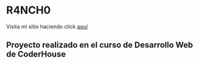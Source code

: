 # R4NCH0

Visita mi sitio haciendo click [aquí](https://pialeone.github.io/rancho_repositorio/)

## Proyecto realizado en el curso de Desarrollo Web de CoderHouse